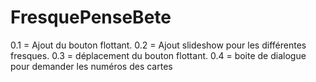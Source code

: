 # FresquePenseBete
0.1 = Ajout du bouton flottant.
0.2 = Ajout slideshow pour les différentes fresques.
0.3 = déplacement du bouton flottant.
0.4 = boite de dialogue pour demander les numéros des cartes